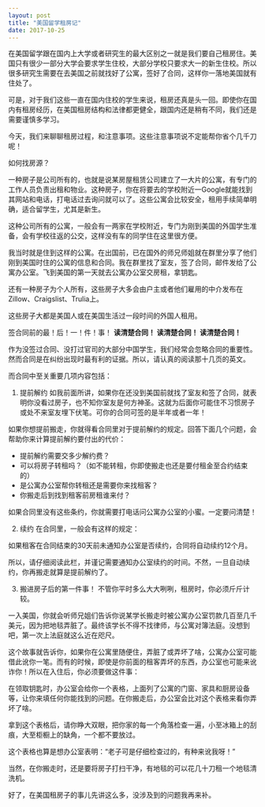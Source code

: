 ```yaml
---
layout: post
title: "美国留学租房记"
date: 2017-10-25
---
```


在美国留学跟在国内上大学或者研究生的最大区别之一就是我们要自己租房住。美国只有很少一部分大学会要求学生住校，大部分学校只要求大一的新生住校。所以很多研究生需要在去美国之前就找好了公寓，签好了合同，这样你一落地美国就有住处了。

可是，对于我们这些一直在国内住校的学生来说，租房还真是头一回。即使你在国内有租房经历，在美国租房结构和法律都更健全，跟国内还是稍有不同，我们还是需要谨慎多学习。

今天，我们来聊聊租房过程，和注意事项。这些注意事项说不定能帮你省个几千刀呢！

如何找房源？

一种房子是公司所有的，也就是说某房屋租赁公司建立了一大片的公寓，有专门的工作人员负责出租和物业。这种房子，你在将要去的学校附近一Google就能找到其网站和电话，打电话过去询问就可以了。这些公寓会比较安全，租用手续简单明确，适合留学生，尤其是新生。

这种公司所有的公寓，一般会有一两家在学校附近，专门为刚到美国的外国学生准备，会有学校往返的公交，这样没有车的同学住在这里很方便。

我当时就是住到这样的公寓。在出国前，已在国外的师兄师姐就在群里分享了他们刚到美国时住的公寓的信息和合同。我在群里找了室友，签了合同，邮件发给了公寓办公室。飞到美国的第一天就去公寓办公室交房租，拿钥匙。

还有一种房子为个人所有，这些房子大多会由户主或者他们雇用的中介发布在Zillow、Craigslist、Trulia上。

这些房子大都是美国人或在美国生活过一段时间的外国人租用。

签合同前的最！后！一！件！事！
**读清楚合同！
读清楚合同！
读清楚合同！**

作为没签过合同、没打过官司的大部分中国学生，我们经常会忽略合同的重要性。然而合同是在纠纷出现时最有利的证据。所以，请认真的阅读那十几页的英文。

而合同中至关重要几项内容包括：
1. 提前解约
如我前面所讲，如果你在还没到美国前就找了室友和签了合同，就表明你没看过房子，也不知你室友是何方神圣。这就为后面你可能住不习惯房子或处不来室友埋下伏笔。可你的合同可签的是半年或者一年！

如果你想提前搬走，你就得看合同里对于提前解约的规定。回答下面几个问题，会帮助你来计算提前解约要付出的代价：
* 提前解约需要交多少解约费？
* 可以将房子转租吗？（如不能转租，你即使搬走也还是要付租金至合约结束的）
* 是公寓办公室帮你转租还是需要你来找租客？
* 你搬走后到找到租客前房租谁来付？

如果合同里没有这些条约，你就需要打电话问公寓办公室的小蜜。一定要问清楚！

2. 续约
在合同里，一般会有这样的规定：

如果租客在合同结束的30天前未通知办公室是否续约，合同将自动续约12个月。

所以，请仔细阅读此栏，并谨记需要通知办公室续约的时间。不然，一旦自动续约，你再搬走就算是提前解约了。

3. 搬进房子后的第一件事！
不管你平时多么大大咧咧，租房时，你必须斤斤计较。

一入美国，你就会听师兄姐们告诉你说某学长搬走时被公寓办公室罚款几百至几千美元，因为把地毯弄脏了。最终该学长不得不找律师，与公寓对簿法庭。没想到吧，第一次上法庭就这么近在咫尺。

这个故事就告诉你，如果你在公寓里随便住，弄脏了或弄坏了啥，公寓办公室可能借此讹你一笔。而有的时候，即使是你前面的租客弄坏的东西，办公室也可能来讹诈你！所以在入住后，你必须要做这件事：

在领取钥匙时，办公室会给你一个表格，上面列了公寓的门窗、家具和厨房设备等，让你来填任何你能找到的问题。在你搬走后，办公室会比对这个表格来看你弄坏了啥。

拿到这个表格后，请你睁大双眼，把你家的每一个角落检查一遍，小至冰箱上的刮痕，大至柜橱上的缺角，一个都不要放过。

这个表格也算是想办公室表明：“老子可是仔细检查过的，有种来讹我呀！”

当然，在你搬走时，还是要将房子打扫干净，有地毯的可以花几十刀租一个地毯清洗机。

好了，在美国租房子的事儿先讲这么多，没涉及到的问题我再来补。
